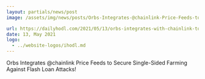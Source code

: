 ```yaml
---
layout: partials/news/post
image: /assets/img/news/posts/Orbs-Integrates-@chainlink-Price-Feeds-to-Secure-Single-Sided-Farming-Against-Flash-Loan-Attacks!-cryptoslate.jpeg

url: https://dailyhodl.com/2021/05/13/orbs-integrates-with-chainlink-to-create-flash-loan-proof-single-sided-farming-protocol/
date: 13, May 2021
logo: 
  - ../website-logos/ihodl.md
---
```


Orbs Integrates @chainlink Price Feeds to Secure Single-Sided Farming Against Flash Loan Attacks!